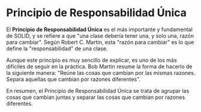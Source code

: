 # Principio de Responsabilidad Única

El **Principio de Responsabilidad Única** es el más importante y fundamental de SOLID, y se refiere a que "una clase debería tener una, y solo una, razón para cambiar". Según Robert C. Martin, esta "razón para cambiar" es lo que define la "responsabilidad" de una clase.

Aunque este principio es muy sencillo de explicar, es uno de los más difíciles de seguir en la práctica. Bob Martin resume la forma de hacerlo de la siguiente manera: "Reúne las cosas que cambian por las mismas razones. Separa aquellas que cambian por razones diferentes".

En resumen, el Principio de Responsabilidad Única se trata de agrupar las cosas que cambian juntas y separar las cosas que cambian por razones diferentes.
